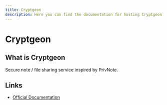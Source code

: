 ```yaml
---
title: Cryptgeon
description: Here you can find the documentation for hosting Cryptgeon with Coolify.
---
```


# Cryptgeon

<ZoomableImage src="/docs/images/services/cryptgeon.png" />

## What is Cryptgeon

Secure note / file sharing service inspired by PrivNote.

## Links

- [Official Documentation](https://github.com/cupcakearmy/cryptgeon?utm_source=coolify.io)
